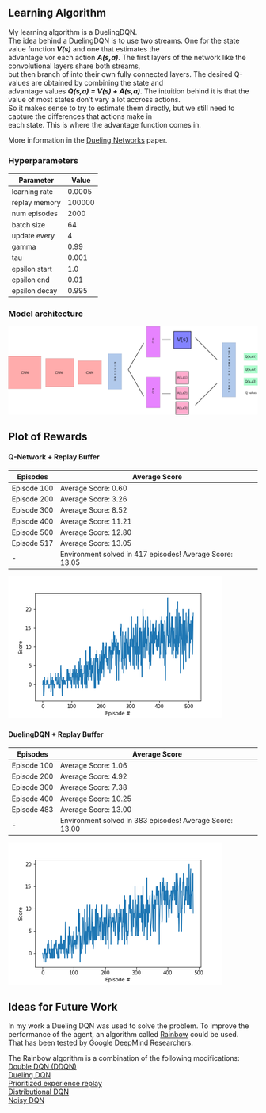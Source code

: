 ## Learning Algorithm

My learning algorithm is a DuelingDQN.  
The idea behind a DuelingDQN is to use two streams. One for the state value function ***V(s)*** and one that estimates the  
advantage vor each action ***A(s,a)***. The first layers of the network like the convolutional layers share both streams,  
but then branch of into their own fully connected layers. The desired Q-values are obtained by combining the state and  
advantage values ***Q(s,a) = V(s) + A(s,a)***.
The intuition behind it is that the value of most states don’t vary a lot accross actions.  
So it makes sense to try to estimate them directly, but we still need to capture the differences that actions make in  
each state. This is where the advantage function comes in.


More information in the [Dueling Networks](https://arxiv.org/abs/1511.06581) paper.   

### Hyperparameters
Parameter | Value
--- | ---
learning rate | 0.0005
replay memory | 100000
num episodes | 2000
batch size | 64
update every | 4
gamma | 0.99
tau | 0.001
epsilon start | 1.0
epsilon end | 0.01
epsilon decay | 0.995

### Model architecture

![Dueling-DQN](report/DuelingDQN_Architecture.png)


## Plot of Rewards

#### Q-Network + Replay Buffer
Episodes | Average Score
--- | ---
Episode 100|Average Score: 0.60
Episode 200|Average Score: 3.26
Episode 300|Average Score: 8.52
Episode 400|Average Score: 11.21
Episode 500|Average Score: 12.80
Episode 517|Average Score: 13.05
- |Environment solved in 417 episodes!	Average Score: 13.05

![Q-Network](report/DQNetwork_scores.png)

#### DuelingDQN  + Replay Buffer
Episodes | Average Score
------------ | -------------
Episode 100|Average Score: 1.06
Episode 200|Average Score: 4.92
Episode 300|Average Score: 7.38
Episode 400|Average Score: 10.25
Episode 483|Average Score: 13.00
- |Environment solved in 383 episodes!	Average Score: 13.00


![DuelingDQN](report/DuelingDQN_scores.png)

## Ideas for Future Work

In my work a Dueling DQN was used to solve the problem. 
To improve the performance of the agent, an algorithm called [Rainbow](https://arxiv.org/abs/1710.02298) could be used.  
That has been tested by Google DeepMind Researchers.

The Rainbow algorithm is a combination of the following modifications:  
[Double DQN (DDQN)](https://arxiv.org/abs/1509.06461)  
[Dueling DQN](https://arxiv.org/abs/1511.06581)   
[Prioritized experience replay](https://arxiv.org/abs/1511.05952)  
[Distributional DQN](https://arxiv.org/abs/1710.10044)  
[Noisy DQN](https://arxiv.org/abs/1706.10295)  





